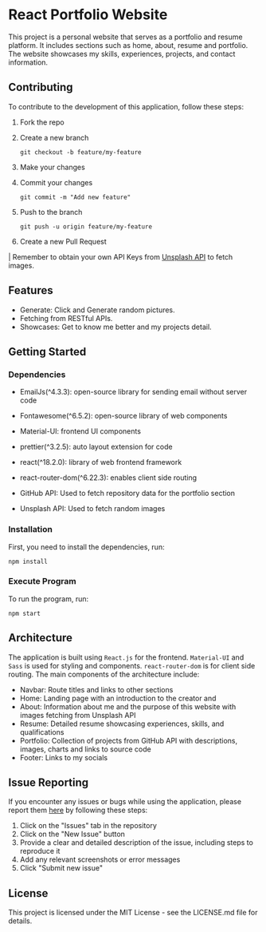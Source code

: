 # React Portfolio Website

This project is a personal website that serves as a portfolio and resume platform. It includes sections such as home, about, resume and portfolio. The website showcases my skills, experiences, projects, and contact information.

## Contributing

To contribute to the development of this application, follow these steps:

1. Fork the repo

2. Create a new branch

    ```
    git checkout -b feature/my-feature
    ```

3. Make your changes

4. Commit your changes

    ```
    git commit -m "Add new feature"
    ```

5. Push to the branch

    ```
    git push -u origin feature/my-feature
    ```

6. Create a new Pull Request

| Remember to obtain your own API Keys from [Unsplash API](https://unsplash.com/documentation) to fetch images.

## Features

- Generate: Click and Generate random pictures.
- Fetching from RESTful APIs.
- Showcases: Get to know me better and my projects detail.

## Getting Started

### Dependencies

- EmailJs(^4.3.3): open-source library for sending email without server code
- Fontawesome(^6.5.2): open-source library of web components
- Material-UI: frontend UI components
- prettier(^3.2.5): auto layout extension for code
- react(^18.2.0): library of web frontend framework
- react-router-dom(^6.22.3): enables client side routing

- GitHub API: Used to fetch repository data for the portfolio section
- Unsplash API: Used to fetch random images

### Installation

First, you need to install the dependencies, run:

```npm install```

### Execute Program

To run the program, run: 

```npm start```

## Architecture

The application is built using `React.js` for the frontend. `Material-UI` and `Sass` is used for styling and components. `react-router-dom` is for client side routing. The main components of the architecture include:

- Navbar: Route titles and links to other sections
- Home: Landing page with an introduction to the creator and 
- About: Information about me and the purpose of this website with images fetching from Unsplash API
- Resume: Detailed resume showcasing experiences, skills, and qualifications
- Portfolio: Collection of projects from GitHub API with descriptions, images, charts and links to source code
- Footer: Links to my socials

## Issue Reporting
If you encounter any issues or bugs while using the application, please report them [here](https://github.com/william199612/IFN666_Portfolio/issues) by following these steps:

1. Click on the "Issues" tab in the repository
2. Click on the "New Issue" button
3. Provide a clear and detailed description of the issue, including steps to reproduce it
4. Add any relevant screenshots or error messages
5. Click "Submit new issue"

## License

This project is licensed under the MIT License - see the LICENSE.md file for details.
